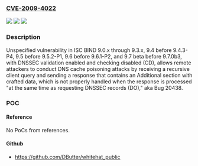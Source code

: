### [CVE-2009-4022](https://cve.mitre.org/cgi-bin/cvename.cgi?name=CVE-2009-4022)
![](https://img.shields.io/static/v1?label=Product&message=n%2Fa&color=blue)
![](https://img.shields.io/static/v1?label=Version&message=%3D%20n%2Fa%20&color=brighgreen)
![](https://img.shields.io/static/v1?label=Vulnerability&message=n%2Fa&color=brighgreen)

### Description

Unspecified vulnerability in ISC BIND 9.0.x through 9.3.x, 9.4 before 9.4.3-P4, 9.5 before 9.5.2-P1, 9.6 before 9.6.1-P2, and 9.7 beta before 9.7.0b3, with DNSSEC validation enabled and checking disabled (CD), allows remote attackers to conduct DNS cache poisoning attacks by receiving a recursive client query and sending a response that contains an Additional section with crafted data, which is not properly handled when the response is processed "at the same time as requesting DNSSEC records (DO)," aka Bug 20438.

### POC

#### Reference
No PoCs from references.

#### Github
- https://github.com/DButter/whitehat_public

